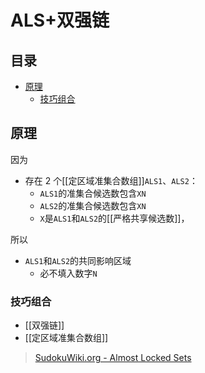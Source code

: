 # ALS+双强链

<!-- START doctoc generated TOC please keep comment here to allow auto update -->
<!-- DON'T EDIT THIS SECTION, INSTEAD RE-RUN doctoc TO UPDATE -->
## 目录

- [原理](#%E5%8E%9F%E7%90%86)
  - [技巧组合](#%E6%8A%80%E5%B7%A7%E7%BB%84%E5%90%88)

<!-- END doctoc generated TOC please keep comment here to allow auto update -->

## 原理

因为

- 存在 2 个[[定区域准集合数组]]`ALS1`、`ALS2`：
	- `ALS1`的准集合候选数包含`XN`
	- `ALS2`的准集合候选数包含`XN`
	- `X`是`ALS1`和`ALS2`的[[严格共享候选数]]，

所以
- `ALS1`和`ALS2`的共同影响区域
	- 必不填入数字`N`

###  技巧组合

- [[双强链]]
- [[定区域准集合数组]]

> [SudokuWiki.org - Almost Locked Sets](https://www.sudokuwiki.org/Almost_Locked_Sets)

